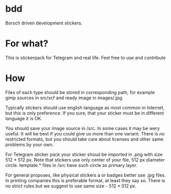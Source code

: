 # bdd
Borsch driven development stickers.

# For what?
This is stickerpack for Telegram and real life. Feel free to use and contribute 

# How
  Files of each type should be stored in corresponding path, for example gimp sources in src/xcf and ready image in images/.jpg.
  
  Typically stickers should use english language as most common in Internet, but this is only preference. If you sure, that your sticker must be in different language it is OK. 
  
  You should save your image source in /src. In some cases it may be wery useful. It will be best if you could give us more than one variant. There is no restricted formats, but you should take care about licenses and other same problems by your own. 
  
  For Telegram sticker pack your sticker shoud be imported in .png with size 512 * 512 px. Note that stickers use only center of your file, 512 px diameter circle. template.* files in /src have such circle as primary layer.
  
  For general proposes, like physical stickers a or badges better use .jpg files. In printing companies this is preferable format, at least they say so. There is no strict rules but we suggest to use same size - 512 * 512 px.
